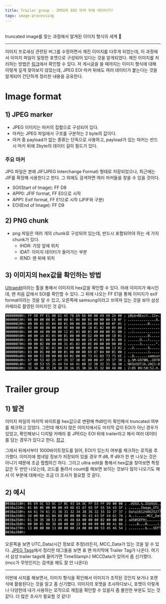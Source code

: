 ```yaml
---
title: Trailer group - JPEG의 EOI 마커 뒤에 데이터가?
tags: image-processing
---
```


<br/>
truncated image를 찾는 과정에서 알게된 이미지 형식의 세계 🔎 <br/>
<!--more-->


---

이미지 프로세싱 관련된 버그를 수정하면서 깨진 이미지를 다루게 되었는데, 이 과정에서 이미지 파일이 일정한 포맷으로 구성되어 있다는 것을 알게되었다.
깨진 이미지를 처리하는 방법은 [링크](https://yenilee.github.io/2021/07/23/truncated-img.html)에서 확인할 수 있다.
저 게시글을 쓸 때까지는 이미지 형식에 대해 이렇게 깊게 찾아보지 않았는데,
JPEG EOI 마커 뒤에도 여러 데이터가 붙는다는 것을 알게되어 간단하게 정리한 내용을 공유한다.

# Image format
## 1) JPEG  marker

- JPEG 이미지는 마커의 집합으로 구성되어 있다.
- 마커는 JPEG 파일에서 구조를 구분하는 2 byte의 값이다.
- 마커 중 payload가 없는 종류는 단독으로 사용하고, payload가 있는 마커는 반드시 마커 뒤에 2byte의 데이터 길이 필드가 있다.


### 주요 마커

JPG 파일은 본래 JIF(JPEG Interchange Format) 형태로 저장되었으나, 최근에는 JIF를 확장해 사용한다고 한다. 그 외에도 검색하면 여러 마커들을 찾을 수 있을 것이다.
- SOI(Start of Image): FF D8
- APP0: JFIF format, FF E0으로 시작
- APP1: Exif format, FF E1으로 시작 (JFIF와 구분)
- EOI(End of Image): FF D9


## 2) PNG chunk

- png 파일은 여러 개의 chunk로 구성되어 있는데, 반드시 포함되어야 하는 세 가지 chunk가 있다.
    - IHDR: 가장 앞에 위치
    - IDAT: 이미지 데이터가 들어가는 부분
    - IEND: 맨 뒤에 위치

## 3) 이미지의 hex값을 확인하는 방법
[Ultraedit](https://www.ultraedit.com/)이라는 툴을 통해서 이미지의 hex값을 확인할 수 있다. 아래 이미지가 예시인데, 맨 처음 값에서 SOI를 확인할 수 있다.
그 뒤에 나오는 FF E1을 통해 이미지가 exif format이라는 것을 알 수 있고, 오른쪽에 samsung이라고 쓰여져 있는 것을 보아 삼성 카메라로 촬영된 이미지인 것 같다.

![ultraedit](/assets/images/ultraedit.png)


# Trailer group
## 1) 발견
이미지 파일의 마지막 바이트를 hex값으로 변환해 ffd9인지 확인해서 truncated 여부를 체크하고 있었다.
그런데 깨지지 않은 이미지에서도 마지막 값이 EOI가 아닌 경우가 있었고, 확인해보니 디지털 카메라 중 JPEG는 EOI 뒤에 trailer라고 해서 여러 데이터를 담는 경우가 있다고 한다.  [참고](https://exiftool.org/forum/index.php?topic=4374.0)

그래서 뒤에서부터 1000바이트정도를 읽어, EOI가 있는지 여부를 체크하는 로직을 추가했다.
이미지에 썸네일 정보가 저장되어 있을 경우 ff d8, ff d9가 한 번 나오는 것은 아니기 때문에 조금 찝찝하긴 하다.
그리고 ultra edit을 통해서 hex값을 찾아보면 특정 값은 두 번만 나오는데, 코드를 돌려서 count를 해보면 보이는 것보다 많이 나오기도 해서 이 부분에 대해서는 조금 더 조사가 필요할 것 같다.

## 2) 예시
![trailer](/assets/images/trailer.png)

오른쪽을 보면 UTC_Data(시간 정보로 추정)라든지, MCC_Data가 있는 것을 알 수 있다.
[JPEG Tags](https://exiftool.org/TagNames/JPEG.html)에서 정리한 태그들을 보면 표 맨 마지막에 Trailer Tag가 나온다.
여기서 삼성 trailer tags에 들어가면 TimeStamp나 MCCData가 있어서 좀 신기했다. (mcc가 무엇인지는 검색을 해도 잘 안 나온다)

---

이번에 서치를 해보면서, 이미지 형식을 확인해서 이미지가 조작된 것인지 보거나 포렌식에 활용된다는 것을 알고 좀 신기했다.
이미지의 포맷을 조사하다보니, 포맷이 이렇게나 다양한데 내가 사용하는 로직으로 깨짐을 확인할 수 있을지 좀 불안한 부분도 있는 것 같다.
더 많은 조사가 필요할 것 같다!
